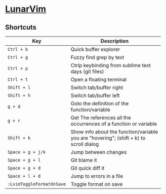 # [LunarVim](https://www.lunarvim.org)

## Shortcuts

| Key                       | Description                                                                            |
| ------------------------- | -------------------------------------------------------------------------------------- |
| `Ctrl + b`                | Quick buffer explorer                                                                  |
| `Ctrl + g`                | Fuzzy find grep by text                                                                |
| `Ctrl + p`                | Ctrlp keybinding from sublime text days (git files)                                    |
| `Ctrl + t`                | Open a floating terminal                                                               |
| `Shift + l`               | Switch tab/buffer right                                                                |
| `Shift + h`               | Switch tab/buffer left                                                                 |
| `g + d`                   | Goto the definition of the function/variable                                           |
| `g + r`                   | Get The references all the occurrences of a function or variable                       |
| `Shift + k`               | Show info about the function/variable you are "hovering"; (shift + k) to scroll dialog |
| `Space + g + j/k`         | Jump between changes                                                                   |
| `Space + g + l`           | Git blame it                                                                           |
| `Space + g + d`           | Git quick diff it                                                                      |
| `Space + l + d`           | Jump to errors in a file                                                               |
| `:LvimToggleFormatOnSave` | Toggle format on save                                                                  |
